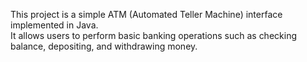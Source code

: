 This project is a simple ATM (Automated Teller Machine) interface implemented in Java. 
<br>
It allows users to perform basic banking operations such as checking balance, depositing, and withdrawing money.
